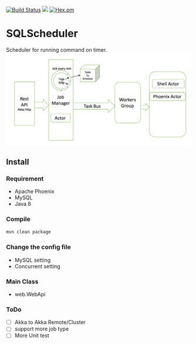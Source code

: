 [![Build Status](https://travis-ci.org/dubin555/SQLScheduler.svg?branch=master)](https://travis-ci.org/dubin555/SQLScheduler)
![](https://img.shields.io/badge/language-java-orange.svg)
[![Hex.pm](https://img.shields.io/hexpm/l/plug.svg)](https://github.com/dubin555/SQLSchdduler/master/LICENSE)
# SQLScheduler
Scheduler for running command on timer.
![Arch for SQLScheduler](https://github.com/dubin555/SQLScheduler/blob/master/png/SQLSchedulerArch.png)
## Install
### Requirement
* Apache Phoenix
* MySQL
* Java 8

### Compile
```bash
mvn clean package
```

### Change the config file
* MySQL setting
* Concurrent setting

### Main Class
* web.WebApi

### ToDo
- [ ] Akka to Akka Remote/Cluster
- [ ] support more job type
- [ ] More Unit test